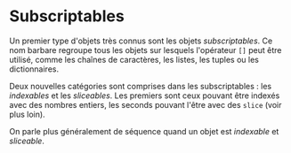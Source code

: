 # Subscriptables

Un premier type d'objets très connus sont les objets *subscriptables*. Ce nom barbare regroupe tous les objets sur lesquels l'opérateur `[]` peut être utilisé, comme les chaînes de caractères, les listes, les tuples ou les dictionnaires.

Deux nouvelles catégories sont comprises dans les subscriptables : les *indexables* et les *sliceables*. Les premiers sont ceux pouvant être indexés avec des nombres entiers, les seconds pouvant l'être avec des `slice` (voir plus loin).

On parle plus généralement de séquence quand un objet est *indexable* et *sliceable*.
